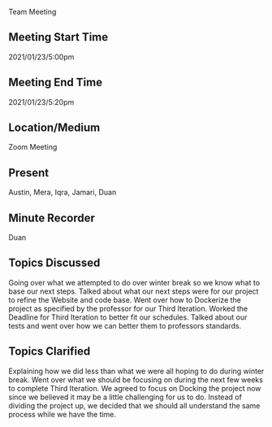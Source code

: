 Team Meeting 

## Meeting Start Time
 
2021/01/23/5:00pm
 
## Meeting End Time
 
2021/01/23/5:20pm
 
## Location/Medium
 
Zoom Meeting
 
## Present
 
Austin, Mera, Iqra, Jamari, Duan
 
## Minute Recorder
Duan

## Topics Discussed
Going over what we attempted to do over winter break so we know what to base our next steps. Talked about what our next steps were for our project to refine the Website and code base. Went over how to Dockerize the project as specified by the professor for our Third Iteration. Worked the Deadline for Third Iteration to better fit our schedules. Talked about our tests and went over how we can better them to professors standards. 
 
## Topics Clarified
Explaining how we did less than what we were all hoping to do during winter break.  Went over what we should be focusing on during the next few weeks to complete Third Iteration. We agreed to focus on Docking the project now since we believed it may be a little challenging for us to do. Instead of dividing the project up, we decided that we should all understand the same process while we have the time.
